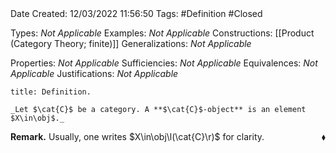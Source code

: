 <br />
<br />

Date Created: 12/03/2022 11:56:50
Tags: #Definition #Closed 

Types: _Not Applicable_
Examples: _Not Applicable_
Constructions: [[Product (Category Theory; finite)]]
Generalizations: _Not Applicable_

Properties: _Not Applicable_
Sufficiencies: _Not Applicable_
Equivalences: _Not Applicable_
Justifications: _Not Applicable_

``` ad-Definition
title: Definition.

_Let $\cat{C}$ be a category. A **$\cat{C}$-object** is an element $X\in\obj$._

```

**Remark.** Usually, one writes $X\in\obj\l(\cat{C}\r)$ for clarity.<span style="float:right;">$\blacklozenge$</span>
